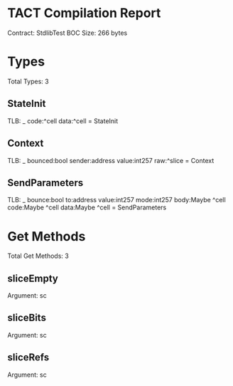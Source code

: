 # TACT Compilation Report
Contract: StdlibTest
BOC Size: 266 bytes

# Types
Total Types: 3

## StateInit
TLB: _ code:^cell data:^cell = StateInit

## Context
TLB: _ bounced:bool sender:address value:int257 raw:^slice = Context

## SendParameters
TLB: _ bounce:bool to:address value:int257 mode:int257 body:Maybe ^cell code:Maybe ^cell data:Maybe ^cell = SendParameters

# Get Methods
Total Get Methods: 3

## sliceEmpty
Argument: sc

## sliceBits
Argument: sc

## sliceRefs
Argument: sc
